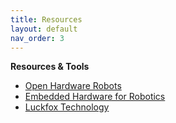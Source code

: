 ```yaml
---
title: Resources
layout: default
nav_order: 3
---
```


**Resources & Tools** 

- [Open Hardware Robots](https://open-hardware-robots.github.io/CoRL2025/)
- [Embedded Hardware for Robotics](https://www.waveshare.com/)
- [Luckfox Technology](https://www.luckfox.com/index.php)

